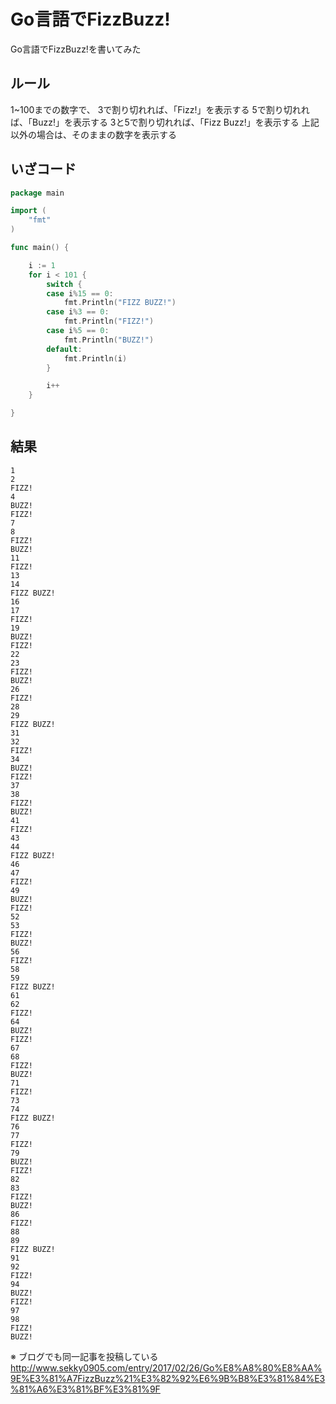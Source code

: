 # Go言語でFizzBuzz!
Go言語でFizzBuzz!を書いてみた

## ルール
1~100までの数字で、
3で割り切れれば、「Fizz!」を表示する
5で割り切れれば、「Buzz!」を表示する
3と5で割り切れれば、「Fizz Buzz!」を表示する
上記以外の場合は、そのままの数字を表示する

## いざコード
``` go
package main

import (
	"fmt"
)

func main() {

	i := 1
	for i < 101 {
		switch {
		case i%15 == 0:
			fmt.Println("FIZZ BUZZ!")
		case i%3 == 0:
			fmt.Println("FIZZ!")
		case i%5 == 0:
			fmt.Println("BUZZ!")
		default:
			fmt.Println(i)
		}

		i++
	}

}
```

## 結果

```
1
2
FIZZ!
4
BUZZ!
FIZZ!
7
8
FIZZ!
BUZZ!
11
FIZZ!
13
14
FIZZ BUZZ!
16
17
FIZZ!
19
BUZZ!
FIZZ!
22
23
FIZZ!
BUZZ!
26
FIZZ!
28
29
FIZZ BUZZ!
31
32
FIZZ!
34
BUZZ!
FIZZ!
37
38
FIZZ!
BUZZ!
41
FIZZ!
43
44
FIZZ BUZZ!
46
47
FIZZ!
49
BUZZ!
FIZZ!
52
53
FIZZ!
BUZZ!
56
FIZZ!
58
59
FIZZ BUZZ!
61
62
FIZZ!
64
BUZZ!
FIZZ!
67
68
FIZZ!
BUZZ!
71
FIZZ!
73
74
FIZZ BUZZ!
76
77
FIZZ!
79
BUZZ!
FIZZ!
82
83
FIZZ!
BUZZ!
86
FIZZ!
88
89
FIZZ BUZZ!
91
92
FIZZ!
94
BUZZ!
FIZZ!
97
98
FIZZ!
BUZZ!
```

※ ブログでも同一記事を投稿している
http://www.sekky0905.com/entry/2017/02/26/Go%E8%A8%80%E8%AA%9E%E3%81%A7FizzBuzz%21%E3%82%92%E6%9B%B8%E3%81%84%E3%81%A6%E3%81%BF%E3%81%9F
